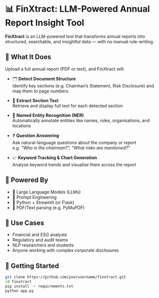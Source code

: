 # 📊 FinXtract: LLM-Powered Annual Report Insight Tool

**FinXtract** is an LLM-powered tool that transforms annual reports into structured, searchable, and insightful data — with no manual rule-writing.

## 🚀 What It Does

Upload a full annual report (PDF or text), and FinXtract will:

- 🗂 **Detect Document Structure**  
  Identify key sections (e.g. Chairman’s Statement, Risk Disclosure) and map them to page numbers

- 📄 **Extract Section Text**  
  Retrieve and display full text for each detected section

- 🧾 **Named Entity Recognition (NER)**  
  Automatically annotate entities like names, roles, organisations, and locations

- ❓ **Question Answering**  
  Ask natural-language questions about the company or report  
  _e.g. “Who is the chairman?”, “What risks are mentioned?”_

- 📈 **Keyword Tracking & Chart Generation**  
  Analyse keyword trends and visualise them across the report

## 🧠 Powered By

- 🔗 Large Language Models (LLMs)  
- 💬 Prompt Engineering  
- 🐍 Python + Streamlit (or Flask)  
- 📄 PDF/Text parsing (e.g. PyMuPDF)

## 💼 Use Cases

- Financial and ESG analysts
- Regulatory and audit teams
- NLP researchers and students
- Anyone working with complex corporate disclosures

## 🏁 Getting Started

```bash
git clone https://github.com/yourusername/finxtract.git
cd finxtract
pip install -r requirements.txt
python app.py
